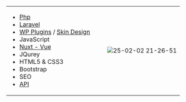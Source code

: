 <table style="width: 100%;">
  <tr>
    <td style="width: 50%;">
      <ul>
        <li><a href="https://github.com/natilosir/ORM">Php</a></li>
        <li><a href="https://github.com/natilosir/chat">Laravel</a></li>
        <li><a href="https://github.com/natilosir/assets-minifier">WP Plugins</a> / <a href="https://github.com/natilosir/ORM-WordPress">Skin Design</a></li>
        <li>JavaScript</li>
        <li><a href="https://chat.natilos.ir/">Nuxt - Vue</a></li>
        <li>JQurey</li>
        <li>HTML5 & CSS3</li>
        <li>Bootstrap</li>
        <li>SEO</li>
        <li><a href="https://github.com/natilosir/Telegram-Bot-SDK">API</a></li>
      </ul>
    </td>
    <td style="width: 50%; text-align: right;">
      <img src="https://github.com/user-attachments/assets/219d368f-ef7b-4fce-96d1-42c6823fa003" alt="25-02-02 21-26-51" style="max-width: 100%; height: auto;">
    </td>
  </tr>
</table>
